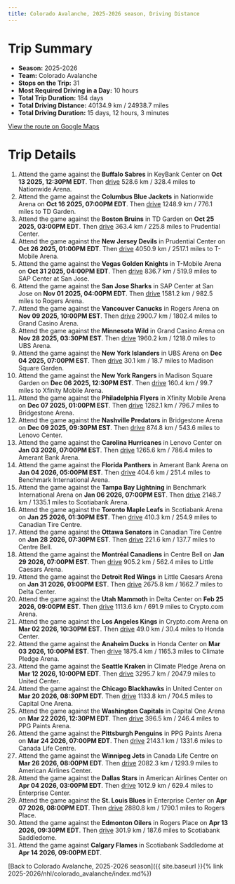 ```yaml
---
title: Colorado Avalanche, 2025-2026 season, Driving Distance
---
```


# Trip Summary
- **Season:** 2025-2026
- **Team:** Colorado Avalanche
- **Stops on the Trip:** 31
- **Most Required Driving in a Day:** 10 hours
- **Total Trip Duration:** 184 days
- **Total Driving Distance:** 40134.9 km / 24938.7 miles
- **Total Driving Duration:** 15 days, 12 hours, 3 minutes

[View the route on Google Maps](https://www.google.com/maps/dir/KeyBank+Center+Buffalo/Nationwide+Arena+Columbus/TD+Garden+Boston/Prudential+Center+New+Jersey/T-Mobile+Arena+Vegas/SAP+Center+at+San+Jose+San+Jose/Rogers+Arena+Vancouver/Grand+Casino+Arena+Minnesota/UBS+Arena+New+York/Madison+Square+Garden+New+York/Xfinity+Mobile+Arena+Philadelphia/Bridgestone+Arena+Nashville/Lenovo+Center+Carolina/Amerant+Bank+Arena+Florida/Benchmark+International+Arena+Tampa+Bay/Scotiabank+Arena+Toronto/Canadian+Tire+Centre+Ottawa/Centre+Bell+Montréal/Little+Caesars+Arena+Detroit/Delta+Center+Utah/Crypto.com+Arena+Los+Angeles/Honda+Center+Anaheim/Climate+Pledge+Arena+Seattle/United+Center+Chicago/Capital+One+Arena+Washington/PPG+Paints+Arena+Pittsburgh/Canada+Life+Centre+Winnipeg/American+Airlines+Center+Dallas/Enterprise+Center+St.+Louis/Rogers+Place+Edmonton/Scotiabank+Saddledome+Calgary)

# Trip Details
1. Attend the game against the **Buffalo Sabres** in KeyBank Center on **Oct 13 2025, 12:30PM EDT**. Then [drive](https://www.google.com/maps/dir/KeyBank+Center+Buffalo/Nationwide+Arena+Columbus) 528.6 km / 328.4 miles to Nationwide Arena.
2. Attend the game against the **Columbus Blue Jackets** in Nationwide Arena on **Oct 16 2025, 07:00PM EDT**. Then [drive](https://www.google.com/maps/dir/Nationwide+Arena+Columbus/TD+Garden+Boston) 1248.9 km / 776.1 miles to TD Garden.
3. Attend the game against the **Boston Bruins** in TD Garden on **Oct 25 2025, 03:00PM EDT**. Then [drive](https://www.google.com/maps/dir/TD+Garden+Boston/Prudential+Center+New+Jersey) 363.4 km / 225.8 miles to Prudential Center.
4. Attend the game against the **New Jersey Devils** in Prudential Center on **Oct 26 2025, 01:00PM EDT**. Then [drive](https://www.google.com/maps/dir/Prudential+Center+New+Jersey/T-Mobile+Arena+Vegas) 4050.9 km / 2517.1 miles to T-Mobile Arena.
5. Attend the game against the **Vegas Golden Knights** in T-Mobile Arena on **Oct 31 2025, 04:00PM EDT**. Then [drive](https://www.google.com/maps/dir/T-Mobile+Arena+Vegas/SAP+Center+at+San+Jose+San+Jose) 836.7 km / 519.9 miles to SAP Center at San Jose.
6. Attend the game against the **San Jose Sharks** in SAP Center at San Jose on **Nov 01 2025, 04:00PM EDT**. Then [drive](https://www.google.com/maps/dir/SAP+Center+at+San+Jose+San+Jose/Rogers+Arena+Vancouver) 1581.2 km / 982.5 miles to Rogers Arena.
7. Attend the game against the **Vancouver Canucks** in Rogers Arena on **Nov 09 2025, 10:00PM EST**. Then [drive](https://www.google.com/maps/dir/Rogers+Arena+Vancouver/Grand+Casino+Arena+Minnesota) 2900.7 km / 1802.4 miles to Grand Casino Arena.
8. Attend the game against the **Minnesota Wild** in Grand Casino Arena on **Nov 28 2025, 03:30PM EST**. Then [drive](https://www.google.com/maps/dir/Grand+Casino+Arena+Minnesota/UBS+Arena+New+York) 1960.2 km / 1218.0 miles to UBS Arena.
9. Attend the game against the **New York Islanders** in UBS Arena on **Dec 04 2025, 07:00PM EST**. Then [drive](https://www.google.com/maps/dir/UBS+Arena+New+York/Madison+Square+Garden+New+York) 30.1 km / 18.7 miles to Madison Square Garden.
10. Attend the game against the **New York Rangers** in Madison Square Garden on **Dec 06 2025, 12:30PM EST**. Then [drive](https://www.google.com/maps/dir/Madison+Square+Garden+New+York/Xfinity+Mobile+Arena+Philadelphia) 160.4 km / 99.7 miles to Xfinity Mobile Arena.
11. Attend the game against the **Philadelphia Flyers** in Xfinity Mobile Arena on **Dec 07 2025, 01:00PM EST**. Then [drive](https://www.google.com/maps/dir/Xfinity+Mobile+Arena+Philadelphia/Bridgestone+Arena+Nashville) 1282.1 km / 796.7 miles to Bridgestone Arena.
12. Attend the game against the **Nashville Predators** in Bridgestone Arena on **Dec 09 2025, 09:30PM EST**. Then [drive](https://www.google.com/maps/dir/Bridgestone+Arena+Nashville/Lenovo+Center+Carolina) 874.8 km / 543.6 miles to Lenovo Center.
13. Attend the game against the **Carolina Hurricanes** in Lenovo Center on **Jan 03 2026, 07:00PM EST**. Then [drive](https://www.google.com/maps/dir/Lenovo+Center+Carolina/Amerant+Bank+Arena+Florida) 1265.6 km / 786.4 miles to Amerant Bank Arena.
14. Attend the game against the **Florida Panthers** in Amerant Bank Arena on **Jan 04 2026, 05:00PM EST**. Then [drive](https://www.google.com/maps/dir/Amerant+Bank+Arena+Florida/Benchmark+International+Arena+Tampa+Bay) 404.6 km / 251.4 miles to Benchmark International Arena.
15. Attend the game against the **Tampa Bay Lightning** in Benchmark International Arena on **Jan 06 2026, 07:00PM EST**. Then [drive](https://www.google.com/maps/dir/Benchmark+International+Arena+Tampa+Bay/Scotiabank+Arena+Toronto) 2148.7 km / 1335.1 miles to Scotiabank Arena.
16. Attend the game against the **Toronto Maple Leafs** in Scotiabank Arena on **Jan 25 2026, 01:30PM EST**. Then [drive](https://www.google.com/maps/dir/Scotiabank+Arena+Toronto/Canadian+Tire+Centre+Ottawa) 410.3 km / 254.9 miles to Canadian Tire Centre.
17. Attend the game against the **Ottawa Senators** in Canadian Tire Centre on **Jan 28 2026, 07:30PM EST**. Then [drive](https://www.google.com/maps/dir/Canadian+Tire+Centre+Ottawa/Centre+Bell+Montréal) 221.6 km / 137.7 miles to Centre Bell.
18. Attend the game against the **Montréal Canadiens** in Centre Bell on **Jan 29 2026, 07:00PM EST**. Then [drive](https://www.google.com/maps/dir/Centre+Bell+Montréal/Little+Caesars+Arena+Detroit) 905.2 km / 562.4 miles to Little Caesars Arena.
19. Attend the game against the **Detroit Red Wings** in Little Caesars Arena on **Jan 31 2026, 01:00PM EST**. Then [drive](https://www.google.com/maps/dir/Little+Caesars+Arena+Detroit/Delta+Center+Utah) 2675.8 km / 1662.7 miles to Delta Center.
20. Attend the game against the **Utah Mammoth** in Delta Center on **Feb 25 2026, 09:00PM EST**. Then [drive](https://www.google.com/maps/dir/Delta+Center+Utah/Crypto.com+Arena+Los+Angeles) 1113.6 km / 691.9 miles to Crypto.com Arena.
21. Attend the game against the **Los Angeles Kings** in Crypto.com Arena on **Mar 02 2026, 10:30PM EST**. Then [drive](https://www.google.com/maps/dir/Crypto.com+Arena+Los+Angeles/Honda+Center+Anaheim) 49.0 km / 30.4 miles to Honda Center.
22. Attend the game against the **Anaheim Ducks** in Honda Center on **Mar 03 2026, 10:00PM EST**. Then [drive](https://www.google.com/maps/dir/Honda+Center+Anaheim/Climate+Pledge+Arena+Seattle) 1875.4 km / 1165.3 miles to Climate Pledge Arena.
23. Attend the game against the **Seattle Kraken** in Climate Pledge Arena on **Mar 12 2026, 10:00PM EDT**. Then [drive](https://www.google.com/maps/dir/Climate+Pledge+Arena+Seattle/United+Center+Chicago) 3295.7 km / 2047.9 miles to United Center.
24. Attend the game against the **Chicago Blackhawks** in United Center on **Mar 20 2026, 08:30PM EDT**. Then [drive](https://www.google.com/maps/dir/United+Center+Chicago/Capital+One+Arena+Washington) 1133.8 km / 704.5 miles to Capital One Arena.
25. Attend the game against the **Washington Capitals** in Capital One Arena on **Mar 22 2026, 12:30PM EDT**. Then [drive](https://www.google.com/maps/dir/Capital+One+Arena+Washington/PPG+Paints+Arena+Pittsburgh) 396.5 km / 246.4 miles to PPG Paints Arena.
26. Attend the game against the **Pittsburgh Penguins** in PPG Paints Arena on **Mar 24 2026, 07:00PM EDT**. Then [drive](https://www.google.com/maps/dir/PPG+Paints+Arena+Pittsburgh/Canada+Life+Centre+Winnipeg) 2143.1 km / 1331.6 miles to Canada Life Centre.
27. Attend the game against the **Winnipeg Jets** in Canada Life Centre on **Mar 26 2026, 08:00PM EDT**. Then [drive](https://www.google.com/maps/dir/Canada+Life+Centre+Winnipeg/American+Airlines+Center+Dallas) 2082.3 km / 1293.9 miles to American Airlines Center.
28. Attend the game against the **Dallas Stars** in American Airlines Center on **Apr 04 2026, 03:00PM EDT**. Then [drive](https://www.google.com/maps/dir/American+Airlines+Center+Dallas/Enterprise+Center+St.+Louis) 1012.9 km / 629.4 miles to Enterprise Center.
29. Attend the game against the **St. Louis Blues** in Enterprise Center on **Apr 07 2026, 08:00PM EDT**. Then [drive](https://www.google.com/maps/dir/Enterprise+Center+St.+Louis/Rogers+Place+Edmonton) 2880.8 km / 1790.1 miles to Rogers Place.
30. Attend the game against the **Edmonton Oilers** in Rogers Place on **Apr 13 2026, 09:30PM EDT**. Then [drive](https://www.google.com/maps/dir/Rogers+Place+Edmonton/Scotiabank+Saddledome+Calgary) 301.9 km / 187.6 miles to Scotiabank Saddledome.
31. Attend the game against **Calgary Flames** in Scotiabank Saddledome at **Apr 14 2026, 09:00PM EDT**.

[Back to Colorado Avalanche, 2025-2026 season]({{ site.baseurl }}{% link 2025-2026/nhl/colorado_avalanche/index.md%})
